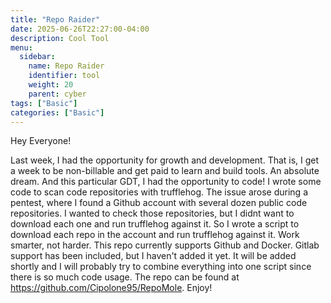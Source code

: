 ```yaml
---
title: "Repo Raider"
date: 2025-06-26T22:27:00-04:00
description: Cool Tool
menu:
  sidebar:
    name: Repo Raider
    identifier: tool
    weight: 20
    parent: cyber
tags: ["Basic"]
categories: ["Basic"]
---
```


Hey Everyone! 

Last week, I had the opportunity for growth and development. That is, I get a week to be non-billable and get paid to learn and build tools. An absolute dream. And this particular GDT, I had the opportunity to code! I wrote some code to scan code repositories with trufflehog. The issue arose during a pentest, where I found a Github account with several dozen public code repositories. I wanted to check those repositories, but I didnt want to download each one and run trufflehog against it. So I wrote a script to download each repo in the account and run trufflehog against it. Work smarter, not harder. This repo currently supports Github and Docker. Gitlab support has been included, but I haven't added it yet. It will be added shortly and I will probably try to combine everything into one script since there is so much code usage. The repo can be found at https://github.com/Cipolone95/RepoMole. Enjoy! 




